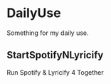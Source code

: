 # DailyUse

Something for my daily use.

## StartSpotifyNLyricify

Run Spotify & Lyricify 4 Together

